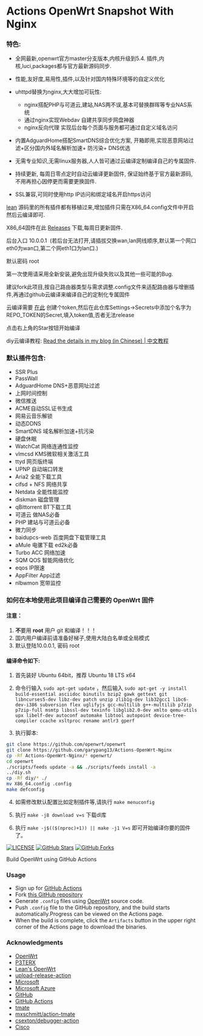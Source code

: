 # Actions OpenWrt Snapshot With Nginx

### 特色:

+ 全网最新,openwrt官方master分支版本,内核升级到5.4. 插件,内核,luci,packages都与官方最新源码同步.

+ 性能,友好度,易用性,插件,以及针对国内特殊环境等的自定义优化

+ uhttpd替换为nginx,大大增加可玩性:
     + nginx搭配PHP与可道云,建站,NAS两不误,基本可替换群晖等专业NAS系统
     + 通过nginx实现Webdav 自建共享同步网盘神器
     + nginx反向代理 实现后台每个页面与服务都可通过自定义域名访问

+ 内置AdguardHome搭配SmartDNS综合优化方案, 开箱即用,实现恶意网站过滤+区分国内外域名解析加速+ 防污染+ DNS优选

+ 无需专业知识,无需linux服务器,人人皆可通过云编译定制编译自己的专属固件.

+ 持续更新, 每周日零点定时自动云编译更新固件, 保证始终基于官方最新源码, 不用再担心因停更而需要更换固件.

+ SSL兼容,可同时使用http IP访问和绑定域名开启https访问

[lean](https://github.com/coolsnowwolf/lede/tree/master/package/lean) 源码里的所有插件都有移植过来,增加插件只需在X86_64.config文件中开启然后云编译即可.

X86_64固件在此 [Releases](https://github.com/garypang13/Actions-OpenWrt-Nginx/releases/latest) 下载,每周日更新固件.

后台入口 10.0.0.1 &nbsp;(若后台无法打开,请插拔交换wan,lan网线顺序,默认第一个网口eth0为wan口,第二个网eth1口为lan口.)

默认密码 root

第一次使用请采用全新安装,避免出现升级失败以及其他一些可能的Bug.

建议fork此项目,按自己路由器类型与需求调整.config文件来适配路由器与增删插件,再通过github云编译来编译自己的定制化专属固件

云编译需要 [在此](https://github.com/settings/tokens) 创建个token,然后在此仓库Settings->Secrets中添加个名字为REPO_TOKEN的Secret,填入token值,否者无法release

点击右上角的Star按钮开始编译

diy云编译教程: [Read the details in my blog (in Chinese) | 中文教程](https://p3terx.com/archives/build-openwrt-with-github-actions.html)

### 默认插件包含:

+ SSR Plus
+ PassWall
+ AdguardHome DNS+恶意网址过滤
+ 上网时间控制
+ 微信推送
+ ACME自动SSL证书生成
+ 网易云音乐解锁
+ 动态DDNS
+ SmartDNS 域名解析加速+抗污染
+ 硬盘休眠
+ WatchCat 网络连通性监控
+ vlmcsd KMS微软相关激活工具
+ ttyd 网页版终端
+ UPNP 自动端口转发
+ Aria2 全能下载工具
+ cifsd + NFS 网络共享
+ Netdata 全能性能监控
+ diskman 磁盘管理
+ qBittorrent BT下载工具
+ 可道云 做NAS必备
+ PHP 建站与可道云必备
+ 微力同步
+ baidupcs-web 百度网盘下载管理工具
+ aMule 电骡下载 ed2k必备
+ Turbo ACC 网络加速
+ SQM QOS 智能网络优化
+ eqos IP限速
+ AppFilter App过滤
+ nlbwmon 宽带监控

### 如何在本地使用此项目编译自己需要的 OpenWrt 固件

#### 注意：

1. **不**要用 **root** 用户 git 和编译！！！
2. 国内用户编译前请准备好梯子,使用大陆白名单或全局模式
3. 默认登陆10.0.0.1, 密码 root

#### 编译命令如下:

1. 首先装好 Ubuntu 64bit，推荐  Ubuntu  18 LTS x64

2. 命令行输入 `sudo apt-get update` ，然后输入
`
sudo apt-get -y install build-essential asciidoc binutils bzip2 gawk gettext git libncurses5-dev libz-dev patch unzip zlib1g-dev lib32gcc1 libc6-dev-i386 subversion flex uglifyjs gcc-multilib g++-multilib p7zip p7zip-full msmtp libssl-dev texinfo libglib2.0-dev xmlto qemu-utils upx libelf-dev autoconf automake libtool autopoint device-tree-compiler ccache xsltproc rename antlr3 gperf
`

3. 执行脚本:
```bash
git clone https://github.com/openwrt/openwrt
git clone https://github.com/garypang13/Actions-OpenWrt-Nginx
cp -Rf Actions-OpenWrt-Nginx/* openwrt/
cd openwrt
./scripts/feeds update -a && ./scripts/feeds install -a
../diy.sh
cp -Rf diy/* ./
mv X86_64.config .config
make defconfig
   ```

4. 如需修改默认配置比如定制插件等,请执行 `make menuconfig`

5. 执行 `make -j8 download v=s` 下载dl库

6. 执行 `make -j$(($(nproc)+1)) || make -j1 V=s` 即可开始编译你要的固件了。


[![LICENSE](https://img.shields.io/github/license/mashape/apistatus.svg?style=flat-square&label=LICENSE)](https://github.com/garypang13/Actions-OpenWrt-Nginx/blob/master/LICENSE)
[![GitHub Stars](https://img.shields.io/github/stars/garypang13/Actions-OpenWrt-Nginx.svg?style=flat-square&label=Stars)](https://github.com/P3TERX/Actions-OpenWrt/stargazers)
[![GitHub Forks](https://img.shields.io/github/forks/garypang13/Actions-OpenWrt-Nginx.svg?style=flat-square&label=Forks)](https://github.com/P3TERX/Actions-OpenWrt/fork)

Build OpenWrt using GitHub Actions

### Usage

- Sign up for [GitHub Actions](https://github.com/features/actions/signup)
- Fork [this GitHub repository](https://github.com/P3TERX/Actions-OpenWrt)
- Generate `.config` files using [OpenWrt](https://github.com/openwrt/openwrt/tree/openwrt-19.07) source code.
- Push `.config` file to the GitHub repository, and the build starts automatically.Progress can be viewed on the Actions page.
- When the build is complete, click the `Artifacts` button in the upper right corner of the Actions page to download the binaries.

### Acknowledgments
- [OpenWrt](https://github.com/openwrt/openwrt)
- [P3TERX](https://github.com/P3TERX/Actions-OpenWrt/blob/master/LICENSE)
- [Lean's OpenWrt](https://github.com/coolsnowwolf/lede)
- [upload-release-action](https://github.com/svenstaro/upload-release-action)
- [Microsoft](https://www.microsoft.com)
- [Microsoft Azure](https://azure.microsoft.com)
- [GitHub](https://github.com)
- [GitHub Actions](https://github.com/features/actions)
- [tmate](https://github.com/tmate-io/tmate)
- [mxschmitt/action-tmate](https://github.com/mxschmitt/action-tmate)
- [csexton/debugger-action](https://github.com/csexton/debugger-action)
- [Cisco](https://www.cisco.com/)

